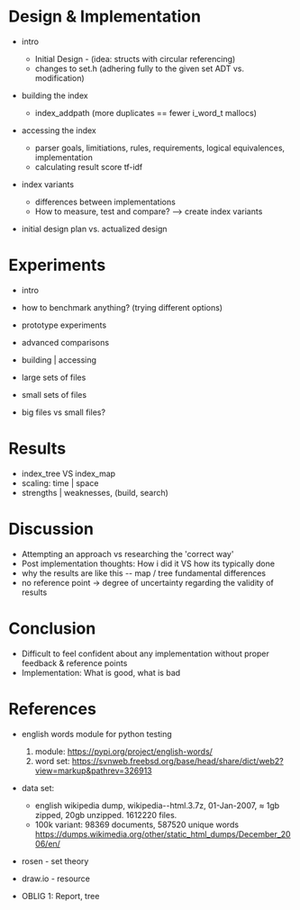 
# Design & Implementation
* intro
  * Initial Design - (idea: structs with circular referencing)
  * changes to set.h (adhering fully to the given set ADT vs. modification)

* building the index
  * index_addpath (more duplicates == fewer i_word_t mallocs)

* accessing the index
  * parser
    goals, limitiations, rules, requirements, logical equivalences, implementation
  * calculating result score
    tf-idf

* index variants
  * differences between implementations
  * How to measure, test and compare? --> create index variants

* initial design plan vs. actualized design



# Experiments
 * intro
  * how to benchmark anything? (trying different options)
  * prototype experiments

 * advanced comparisons
  * building | accessing
  * large sets of files
  * small sets of files
  * big files vs small files?



# Results
 * index_tree VS index_map
  * scaling: time | space
  * strengths | weaknesses, (build, search)



# Discussion
* Attempting an approach vs researching the 'correct way'
* Post implementation thoughts: How i did it  VS  how its typically done
* why the results are like this -- map / tree fundamental differences
* no reference point -> degree of uncertainty regarding the validity of results



# Conclusion
* Difficult to feel confident about any implementation without proper feedback & reference points
* Implementation: What is good, what is bad



# References
* english words module for python testing 
  1. module: <https://pypi.org/project/english-words/>
  2. word set: <https://svnweb.freebsd.org/base/head/share/dict/web2?view=markup&pathrev=326913>

* data set:
  * english wikipedia dump, wikipedia--html.3.7z, 01-Jan-2007, ≈ 1gb zipped, 20gb unzipped. 1612220 files.
  * 100k variant: 98369 documents, 587520 unique words
    <https://dumps.wikimedia.org/other/static_html_dumps/December_2006/en/>

* rosen - set theory
* draw.io - resource
* OBLIG 1: Report, tree
